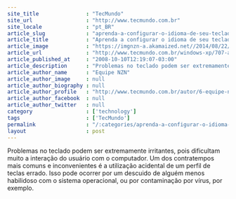 ```yaml
---
site_title               : "TecMundo"
site_url                 : "http://www.tecmundo.com.br"
site_locale              : "pt_BR"
article_slug             : "aprenda-a-configurar-o-idioma-de-seu-teclado"
article_title            : "Aprenda a configurar o idioma de seu teclado!"
article_image            : "https://imgnzn-a.akamaized.net//2014/08/22/22183833502824-t1200x480.jpg"
article_url              : "http://www.tecmundo.com.br/windows-xp/707-aprenda-a-configurar-o-idioma-de-seu-teclado-.htm"
article_published_at     : "2008-10-10T12:19:07-03:00"
article_description      : "Problemas no teclado podem ser extremamente irritantes, pois dificultam muito a interação do usuário com o computador. Um dos contratempos mais comuns e inconvenientes é a utilização acidental de um perfil de teclas errado. Isso pode ocorrer por um descuido de alguém menos habilidoso com o sistema operacional, ou por contaminação por vírus, por exemplo."
article_author_name      : "Equipe NZN"
article_author_image     : null
article_author_biography : null
article_author_profile   : "http://www.tecmundo.com.br/autor/6-equipe-nzn/"
article_author_facebook  : null
article_author_twitter   : null
category                 : ['technology']
tags                     : ['TecMundo']
permalink                : "/:categories/aprenda-a-configurar-o-idioma-de-seu-teclado/"
layout                   : post
---
```


Problemas no teclado podem ser extremamente irritantes, pois dificultam muito a interação do usuário com o computador. Um dos contratempos mais comuns e inconvenientes é a utilização acidental de um perfil de teclas errado. Isso pode ocorrer por um descuido de alguém menos habilidoso com o sistema operacional, ou por contaminação por vírus, por exemplo.

